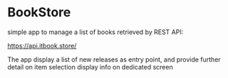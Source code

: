 # BookStore
simple app to manage a list of books retrieved by REST API:

https://api.itbook.store/

The app display a list of new releases as entry point, and provide further detail on item selection display info on dedicated screen
